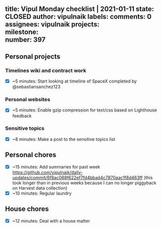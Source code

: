 title:	Vipul Monday checklist | 2021-01-11
state:	CLOSED
author:	vipulnaik
labels:	
comments:	0
assignees:	vipulnaik
projects:	
milestone:	
number:	397
--
## Personal projects

### Timelines wiki and contract work

- [x] ~5 minutes: Start looking at timeline of SpaceX completed by @sebastiansanchez123
### Personal websites

- [x] ~5 minutes: Enable gzip compression for text/css based on Lighthouse feedback

### Sensitive topics

- [x] ~8 minutes: Make a post to the sensitive topics list

## Personal chores

- [x] ~15 minutes: Add summaries for past week https://github.com/vipulnaik/daily-updates/commit/6f8ac088f622ef7fd4bbad4c7870aac1f8d463ff (this took longer than in previous weeks because I can no longer piggyback on Harvest data collection)
- [x] ~10 minutes: Regular laundry

## House chores

- [x] ~12 minutes: Deal with a house matter
